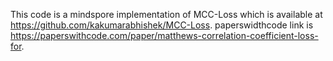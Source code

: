 This code is a mindspore implementation of MCC-Loss which is available at https://github.com/kakumarabhishek/MCC-Loss.
paperswidthcode link is https://paperswithcode.com/paper/matthews-correlation-coefficient-loss-for.